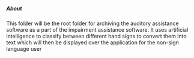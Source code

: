 ##### About

This folder will be the root folder for archiving the auditory assistance software as a part of the impairment assistance software. 
It uses artificial intelligence to classify between different hand signs to convert them into text which will then be displayed over the application for the non-sign language user
